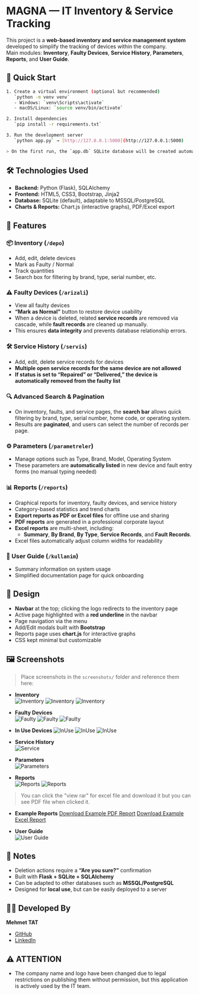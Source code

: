 # MAGNA — IT Inventory & Service Tracking

This project is a **web-based inventory and service management system** developed to simplify the tracking of devices within the company.  
Main modules: **Inventory**, **Faulty Devices**, **Service History**, **Parameters**, **Reports**, and **User Guide**.

## 🚀 Quick Start
```bash
1. Create a virtual environment (optional but recommended)  
   `python -m venv venv`  
   - Windows: `venv\Scripts\activate`  
   - macOS/Linux: `source venv/bin/activate`  

2. Install dependencies  
   `pip install -r requirements.txt`  

3. Run the development server  
   `python app.py` → [http://127.0.0.1:5000](http://127.0.0.1:5000)

> On the first run, the `app.db` SQLite database will be created automatically.
```
## 🛠 Technologies Used
- **Backend:** Python (Flask), SQLAlchemy  
- **Frontend:** HTML5, CSS3, Bootstrap, Jinja2  
- **Database:** SQLite (default), adaptable to MSSQL/PostgreSQL  
- **Charts & Reports:** Chart.js (interactive graphs), PDF/Excel export  

## 🔑 Features

### 📦 Inventory (`/depo`)
- Add, edit, delete devices  
- Mark as Faulty / Normal  
- Track quantities  
- Search box for filtering by brand, type, serial number, etc. 

### ⚠️ Faulty Devices (`/arizali`)
- View all faulty devices  
- **“Mark as Normal”** button to restore device usability
- When a device is deleted, related **service records** are removed via cascade, while **fault records** are cleaned up manually.  
- This ensures **data integrity** and prevents database relationship errors.  

### 🛠 Service History (`/servis`)
- Add, edit, delete service records for devices  
- **Multiple open service records for the same device are not allowed**  
- **If status is set to “Repaired” or “Delivered,” the device is automatically removed from the faulty list**

### 🔍 Advanced Search & Pagination  
- On inventory, faults, and service pages, the **search bar** allows quick filtering by brand, type, serial number, home code, or operating system.  
- Results are **paginated**, and users can select the number of records per page.  

### ⚙️ Parameters (`/parametreler`)
- Manage options such as Type, Brand, Model, Operating System  
- These parameters are **automatically listed** in new device and fault entry forms (no manual typing needed)  

### 📊 Reports (`/reports`)
- Graphical reports for inventory, faulty devices, and service history  
- Category-based statistics and trend charts  
- **Export reports as PDF or Excel files** for offline use and sharing
- **PDF reports** are generated in a professional corporate layout 
- **Excel reports** are multi-sheet, including:  
  - **Summary**, **By Brand**, **By Type**, **Service Records**, and **Fault Records**.  
- Excel files automatically adjust column widths for readability  

### 📘 User Guide (`/kullanim`)
- Summary information on system usage  
- Simplified documentation page for quick onboarding  

## 🎨 Design
- **Navbar** at the top; clicking the logo redirects to the inventory page  
- Active page highlighted with a **red underline** in the navbar  
- Page navigation via the menu  
- Add/Edit modals built with **Bootstrap**  
- Reports page uses **chart.js** for interactive graphs  
- CSS kept minimal but customizable  

## 🖼️ Screenshots
> Place screenshots in the `screenshots/` folder and reference them here:

- **Inventory**  
  ![Inventory](screenshots/depo.jpg)
  ![Inventory](screenshots/ekleme.jpg)
  ![Inventory](screenshots/düzenle.jpg)

- **Faulty Devices**  
  ![Faulty](screenshots/arizali.jpg)
  ![Faulty](screenshots/arizamevcut.jpg)
  ![Faulty](screenshots/arizayeni.jpg)

- **In Use Devices**
  ![InUse](screenshots/inusecihaz.jpg)
  ![InUse](screenshots/kullanımaver.jpg)
  ![InUse](screenshots/iadeişlemi.jpg)


- **Service History**  
  ![Service](screenshots/servis.jpg)

- **Parameters**  
  ![Parameters](screenshots/parametreler.jpg)

- **Reports**  
  ![Reports](screenshots/raporlar.jpg)
  ![Reports](screenshots/raporlar2.jpg)

> You can click the "view rar" for excel file and download it but you can see PDF file when clicked it.

- **Example Reports**
  [Download Example PDF Report](screenshots/MAGNAreport.pdf)
  [Download Example Excel Report](screenshots/MAGNAreport.xlsx)

- **User Guide**  
  ![User Guide](screenshots/kullanim.jpg)

## 📝 Notes
- Deletion actions require a **“Are you sure?”** confirmation  
- Built with **Flask + SQLite + SQLAlchemy**  
- Can be adapted to other databases such as **MSSQL/PostgreSQL**  
- Designed for **local use**, but can be easily deployed to a server

## 👨‍💻 Developed By
**Mehmet TAT**  
- [GitHub](https://github.com/mexmettat)  
- [LinkedIn](https://www.linkedin.com/in/mehmettat/)

## ⚠️ ATTENTION
- The company name and logo have been changed due to legal restrictions on publishing them without permission, but this application is actively used by the IT team.
